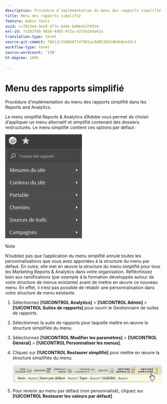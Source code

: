 ```yaml
---
description: Procédure d’implémentation du menu des rapports simplifié dans les Reports and Analytics.
title: Menu des rapports simplifié
feature: Admin Tools
uuid: cc7023e4-9e28-477e-9266-6d06e5379559
exl-id: fa383f68-9858-4d85-972a-a375b24da61a
translation-type: tm+mt
source-git-commit: 78412c2588b07f47981ac0d953893db6b9e1d3c2
workflow-type: tm+mt
source-wordcount: '178'
ht-degree: 100%

---
```


# Menu des rapports simplifié

Procédure d’implémentation du menu des rapports simplifié dans les Reports and Analytics.

Le menu simplifié Reports &amp; Analytics d’Adobe vous permet de choisir d’appliquer un menu alternatif et simplifié contenant des dossiers restructurés. Le menu simplifié contient ces options par défaut :

![](assets/simplified-menu.png)

>[!NOTE]
>
>N’oubliez pas que l’application du menu simplifié annule toutes les personnalisations que vous avez apportées à la structure du menu par défaut. En outre, elle met en œuvre la structure du menu simplifié pour tous les Marketing Reports &amp; Analytics dans votre organisation. Réfléchissez bien aux ramifications (par exemple à la formation développée autour de votre structure de menus existante) avant de mettre en œuvre ce nouveau menu. En effet, il n’est pas possible de rétablir une personnalisation dans votre structure de menu existante.

1. Sélectionnez **[!UICONTROL Analytics]** > **[!UICONTROL Admin]** > **[!UICONTROL Suites de rapports]** pour ouvrir le Gestionnaire de suites de rapports.
1. Sélectionnez la suite de rapports pour laquelle mettre en œuvre la structure simplifiée du menu.
1. Sélectionnez **[!UICONTROL Modifier les paramètres]** > **[!UICONTROL Général]** > **[!UICONTROL Personnaliser les menus]**.
1. Cliquez sur **[!UICONTROL Restaurer simplifié]** pour mettre en œuvre la structure simplifiée du menu.

   ![](assets/restore-simplified.png)

1. Pour revenir au menu par défaut (non personnalisé), cliquez sur **[!UICONTROL Restaurer les valeurs par défaut]**.
